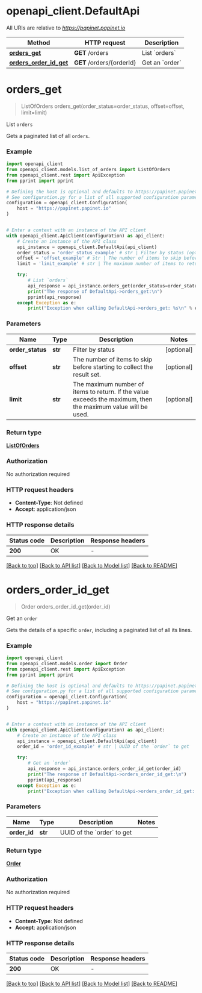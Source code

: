 # openapi_client.DefaultApi

All URIs are relative to *https://papinet.papinet.io*

Method | HTTP request | Description
------------- | ------------- | -------------
[**orders_get**](DefaultApi.md#orders_get) | **GET** /orders | List &#x60;orders&#x60;
[**orders_order_id_get**](DefaultApi.md#orders_order_id_get) | **GET** /orders/{orderId} | Get an &#x60;order&#x60;


# **orders_get**
> ListOfOrders orders_get(order_status=order_status, offset=offset, limit=limit)

List `orders`

Gets a paginated list of all `orders`.

### Example


```python
import openapi_client
from openapi_client.models.list_of_orders import ListOfOrders
from openapi_client.rest import ApiException
from pprint import pprint

# Defining the host is optional and defaults to https://papinet.papinet.io
# See configuration.py for a list of all supported configuration parameters.
configuration = openapi_client.Configuration(
    host = "https://papinet.papinet.io"
)


# Enter a context with an instance of the API client
with openapi_client.ApiClient(configuration) as api_client:
    # Create an instance of the API class
    api_instance = openapi_client.DefaultApi(api_client)
    order_status = 'order_status_example' # str | Filter by status (optional)
    offset = 'offset_example' # str | The number of items to skip before starting to collect the result set. (optional)
    limit = 'limit_example' # str | The maximum number of items to return. If the value exceeds the maximum, then the maximum value will be used. (optional)

    try:
        # List `orders`
        api_response = api_instance.orders_get(order_status=order_status, offset=offset, limit=limit)
        print("The response of DefaultApi->orders_get:\n")
        pprint(api_response)
    except Exception as e:
        print("Exception when calling DefaultApi->orders_get: %s\n" % e)
```



### Parameters


Name | Type | Description  | Notes
------------- | ------------- | ------------- | -------------
 **order_status** | **str**| Filter by status | [optional] 
 **offset** | **str**| The number of items to skip before starting to collect the result set. | [optional] 
 **limit** | **str**| The maximum number of items to return. If the value exceeds the maximum, then the maximum value will be used. | [optional] 

### Return type

[**ListOfOrders**](ListOfOrders.md)

### Authorization

No authorization required

### HTTP request headers

 - **Content-Type**: Not defined
 - **Accept**: application/json

### HTTP response details

| Status code | Description | Response headers |
|-------------|-------------|------------------|
**200** | OK |  -  |

[[Back to top]](#) [[Back to API list]](../README.md#documentation-for-api-endpoints) [[Back to Model list]](../README.md#documentation-for-models) [[Back to README]](../README.md)

# **orders_order_id_get**
> Order orders_order_id_get(order_id)

Get an `order`

Gets the details of a specific `order`, including a paginated list of all its lines.

### Example


```python
import openapi_client
from openapi_client.models.order import Order
from openapi_client.rest import ApiException
from pprint import pprint

# Defining the host is optional and defaults to https://papinet.papinet.io
# See configuration.py for a list of all supported configuration parameters.
configuration = openapi_client.Configuration(
    host = "https://papinet.papinet.io"
)


# Enter a context with an instance of the API client
with openapi_client.ApiClient(configuration) as api_client:
    # Create an instance of the API class
    api_instance = openapi_client.DefaultApi(api_client)
    order_id = 'order_id_example' # str | UUID of the `order` to get

    try:
        # Get an `order`
        api_response = api_instance.orders_order_id_get(order_id)
        print("The response of DefaultApi->orders_order_id_get:\n")
        pprint(api_response)
    except Exception as e:
        print("Exception when calling DefaultApi->orders_order_id_get: %s\n" % e)
```



### Parameters


Name | Type | Description  | Notes
------------- | ------------- | ------------- | -------------
 **order_id** | **str**| UUID of the &#x60;order&#x60; to get | 

### Return type

[**Order**](Order.md)

### Authorization

No authorization required

### HTTP request headers

 - **Content-Type**: Not defined
 - **Accept**: application/json

### HTTP response details

| Status code | Description | Response headers |
|-------------|-------------|------------------|
**200** | OK |  -  |

[[Back to top]](#) [[Back to API list]](../README.md#documentation-for-api-endpoints) [[Back to Model list]](../README.md#documentation-for-models) [[Back to README]](../README.md)

